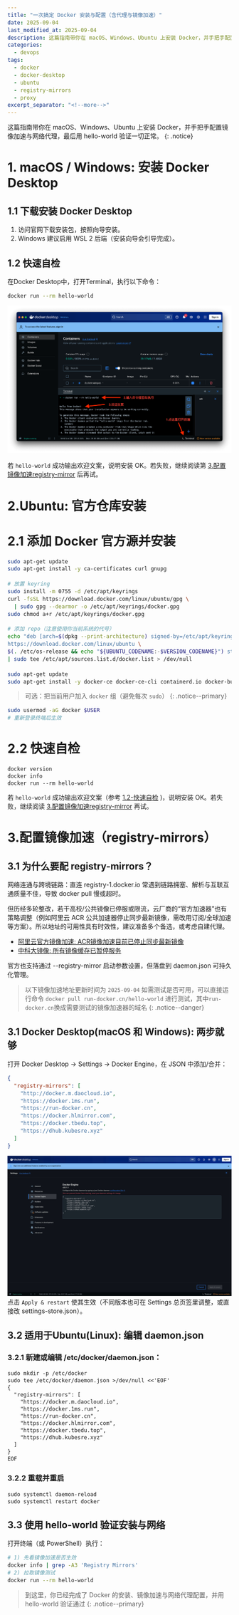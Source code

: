 ```yaml
---
title: "一次搞定 Docker 安装与配置（含代理与镜像加速）"
date: 2025-09-04
last_modified_at: 2025-09-04
description: 这篇指南带你在 macOS、Windows、Ubuntu 上安装 Docker，并手把手配置镜像加速与网络代理，最后用 hello-world 验证一切正常。
categories:
  - devops
tags:
  - docker
  - docker-desktop
  - ubuntu
  - registry-mirrors
  - proxy
excerpt_separator: "<!--more-->"
---
```


这篇指南带你在 macOS、Windows、Ubuntu 上安装 Docker，并手把手配置镜像加速与网络代理，最后用 hello-world 验证一切正常。
{: .notice}
<!--more-->

# 1. macOS / Windows: 安装 Docker Desktop
## 1.1 下载安装 Docker Desktop
1. 访问官网下载安装包，按照向导安装。
2. Windows 建议启用 WSL 2 后端（安装向导会引导完成）。

## 1.2 快速自检
在Docker Desktop中，打开Terminal，执行以下命令：
```bash
docker run --rm hello-world
```
![docker-open-termianl](/assets/images/2025/09/04/docker-open-termianl.png)

若 `hello-world` 成功输出欢迎文案，说明安装 OK。若失败，继续阅读第 [3.配置镜像加速registry-mirror](#3配置镜像加速registry-mirrors) 后再试。


# 2.Ubuntu: 官方仓库安装
# 2.1 添加 Docker 官方源并安装
```bash
sudo apt-get update
sudo apt-get install -y ca-certificates curl gnupg

# 放置 keyring
sudo install -m 0755 -d /etc/apt/keyrings
curl -fsSL https://download.docker.com/linux/ubuntu/gpg \
  | sudo gpg --dearmor -o /etc/apt/keyrings/docker.gpg
sudo chmod a+r /etc/apt/keyrings/docker.gpg

# 添加 repo（注意使用你当前系统的代号）
echo "deb [arch=$(dpkg --print-architecture) signed-by=/etc/apt/keyrings/docker.gpg] \
https://download.docker.com/linux/ubuntu \
$(. /etc/os-release && echo "${UBUNTU_CODENAME:-$VERSION_CODENAME}") stable" \
| sudo tee /etc/apt/sources.list.d/docker.list > /dev/null

sudo apt-get update
sudo apt-get install -y docker-ce docker-ce-cli containerd.io docker-buildx-plugin docker-compose-plugin
```

> 可选：把当前用户加入 `docker` 组（避免每次 `sudo`）
{: .notice--primary}

```bash
sudo usermod -aG docker $USER
# 重新登录终端后生效
```

# 2.2 快速自检
```
docker version
docker info
docker run --rm hello-world
```
若 `hello-world` 成功输出欢迎文案（参考 [1.2-快速自检](#12-快速自检) )，说明安装 OK。若失败，继续阅读 [3.配置镜像加速registry-mirror](#3配置镜像加速registry-mirrors) 再试。


# 3.配置镜像加速（registry-mirrors）
## 3.1 为什么要配 registry-mirrors？
网络连通与跨境链路：直连 registry-1.docker.io 常遇到链路拥塞、解析与互联互通质量不佳，导致 docker pull 慢或超时。

但历经多轮整改，若干高校/公共镜像已停服或限流，云厂商的“官方加速器”也有策略调整（例如阿里云 ACR 公共加速器停止同步最新镜像，需改用订阅/全球加速等方案）。所以地址的可用性具有时效性，建议准备多个备选，或考虑自建代理。
- [阿里云官方镜像加速: ACR镜像加速目前已停止同步最新镜像](https://help.aliyun.com/zh/acr/user-guide/accelerate-the-pulls-of-docker-official-images)
- [中科大镜像: 所有镜像缓存已暂停服务](https://mirrors.ustc.edu.cn/help/dockerhub.html)

官方也支持通过 --registry-mirror 启动参数设置，但落盘到 daemon.json 可持久化管理。

> 以下镜像加速地址更新时间为 `2025-09-04` 如需测试是否可用，可以直接运行命令 `docker pull run-docker.cn/hello-world` 进行测试，其中`run-docker.cn`换成需要测试的镜像加速器的域名
{: .notice--danger}

## 3.1 Docker Desktop(macOS 和 Windows): 两步就够
打开 Docker Desktop → Settings → Docker Engine，在 JSON 中添加/合并：
```json
{
  "registry-mirrors": [
    "http://docker.m.daocloud.io",
    "https://docker.1ms.run",
    "https://run-docker.cn",
    "https://docker.hlmirror.com",
    "https://docker.tbedu.top",
    "https://dhub.kubesre.xyz"
  ]
}
```
![docker-open-termianl](/assets/images/2025/09/04/docker-engine-set-registry-mirrors.jpg)
点击 `Apply & restart` 使其生效（不同版本也可在 Settings 总页签里调整，或直接改 settings-store.json）。

## 3.2 适用于Ubuntu(Linux): 编辑 daemon.json
### 3.2.1 新建或编辑 /etc/docker/daemon.json：
```
sudo mkdir -p /etc/docker
sudo tee /etc/docker/daemon.json >/dev/null <<'EOF'
{
  "registry-mirrors": [
    "https://docker.m.daocloud.io",
    "https://docker.1ms.run",
    "https://run-docker.cn",
    "https://docker.hlmirror.com",
    "https://docker.tbedu.top",
    "https://dhub.kubesre.xyz"
  ]
}
EOF
```
### 3.2.2 重载并重启
```shell
sudo systemctl daemon-reload
sudo systemctl restart docker
```

## 3.3 使用 hello-world 验证安装与网络
打开终端（或 PowerShell）执行：
```bash
# 1) 先看镜像加速是否生效
docker info | grep -A3 'Registry Mirrors'
# 2) 拉取镜像测试
docker run --rm hello-world
```


> 到这里，你已经完成了 Docker 的安装、镜像加速与网络代理配置，并用 hello-world 验证通过
{: .notice--primary}